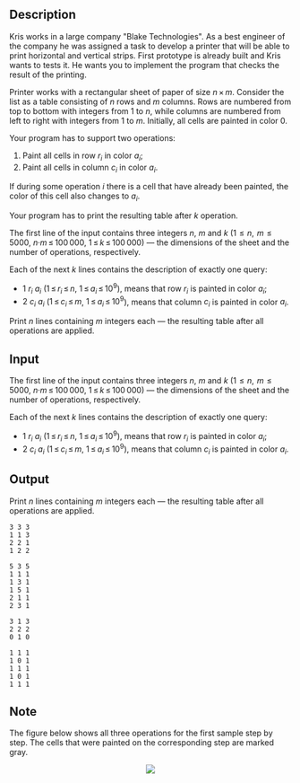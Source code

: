 ## Description

<div><p>Kris works in a large company "Blake Technologies". As a best engineer of the company he was assigned a task to develop a printer that will be able to print horizontal and vertical strips. First prototype is already built and Kris wants to tests it. He wants you to implement the program that checks the result of the printing.</p><p>Printer works with a rectangular sheet of paper of size <span class="tex-span"><i>n</i> × <i>m</i></span>. Consider the list as a table consisting of <span class="tex-span"><i>n</i></span> rows and <span class="tex-span"><i>m</i></span> columns. Rows are numbered from top to bottom with integers from <span class="tex-span">1</span> to <span class="tex-span"><i>n</i></span>, while columns are numbered from left to right with integers from <span class="tex-span">1</span> to <span class="tex-span"><i>m</i></span>. Initially, all cells are painted in color <span class="tex-span">0</span>.</p><p>Your program has to support two operations: </p><ol> <li> Paint all cells in row <span class="tex-span"><i>r</i><sub class="lower-index"><i>i</i></sub></span> in color <span class="tex-span"><i>a</i><sub class="lower-index"><i>i</i></sub></span>; </li><li> Paint all cells in column <span class="tex-span"><i>c</i><sub class="lower-index"><i>i</i></sub></span> in color <span class="tex-span"><i>a</i><sub class="lower-index"><i>i</i></sub></span>. </li></ol><p>If during some operation <span class="tex-span"><i>i</i></span> there is a cell that have already been painted, the color of this cell also changes to <span class="tex-span"><i>a</i><sub class="lower-index"><i>i</i></sub></span>.</p><p>Your program has to print the resulting table after <span class="tex-span"><i>k</i></span> operation.</p></div><div class="input-specification"><p>The first line of the input contains three integers <span class="tex-span"><i>n</i></span>, <span class="tex-span"><i>m</i></span> and <span class="tex-span"><i>k</i></span> (<span class="tex-span">1  ≤  <i>n</i>,  <i>m</i>  ≤ 5000</span>, <span class="tex-span"><i>n</i>·<i>m</i> ≤ 100 000</span>, <span class="tex-span">1 ≤ <i>k</i> ≤ 100 000</span>)&nbsp;— the dimensions of the sheet and the number of operations, respectively.</p><p>Each of the next <span class="tex-span"><i>k</i></span> lines contains the description of exactly one query: </p><ul> <li> <span class="tex-span">1&nbsp;<i>r</i><sub class="lower-index"><i>i</i></sub>&nbsp;<i>a</i><sub class="lower-index"><i>i</i></sub></span> (<span class="tex-span">1 ≤ <i>r</i><sub class="lower-index"><i>i</i></sub> ≤ <i>n</i></span>, <span class="tex-span">1 ≤ <i>a</i><sub class="lower-index"><i>i</i></sub> ≤ 10<sup class="upper-index">9</sup></span>), means that row <span class="tex-span"><i>r</i><sub class="lower-index"><i>i</i></sub></span> is painted in color <span class="tex-span"><i>a</i><sub class="lower-index"><i>i</i></sub></span>; </li><li> <span class="tex-span">2&nbsp;<i>c</i><sub class="lower-index"><i>i</i></sub>&nbsp;<i>a</i><sub class="lower-index"><i>i</i></sub></span> (<span class="tex-span">1 ≤ <i>c</i><sub class="lower-index"><i>i</i></sub> ≤ <i>m</i></span>, <span class="tex-span">1 ≤ <i>a</i><sub class="lower-index"><i>i</i></sub> ≤ 10<sup class="upper-index">9</sup></span>), means that column <span class="tex-span"><i>c</i><sub class="lower-index"><i>i</i></sub></span> is painted in color <span class="tex-span"><i>a</i><sub class="lower-index"><i>i</i></sub></span>. </li></ul></div><div class="output-specification"><p>Print <span class="tex-span"><i>n</i></span> lines containing <span class="tex-span"><i>m</i></span> integers each&nbsp;— the resulting table after all operations are applied.</p></div>

## Input

<p>The first line of the input contains three integers <span class="tex-span"><i>n</i></span>, <span class="tex-span"><i>m</i></span> and <span class="tex-span"><i>k</i></span> (<span class="tex-span">1  ≤  <i>n</i>,  <i>m</i>  ≤ 5000</span>, <span class="tex-span"><i>n</i>·<i>m</i> ≤ 100 000</span>, <span class="tex-span">1 ≤ <i>k</i> ≤ 100 000</span>)&nbsp;— the dimensions of the sheet and the number of operations, respectively.</p><p>Each of the next <span class="tex-span"><i>k</i></span> lines contains the description of exactly one query: </p><ul> <li> <span class="tex-span">1&nbsp;<i>r</i><sub class="lower-index"><i>i</i></sub>&nbsp;<i>a</i><sub class="lower-index"><i>i</i></sub></span> (<span class="tex-span">1 ≤ <i>r</i><sub class="lower-index"><i>i</i></sub> ≤ <i>n</i></span>, <span class="tex-span">1 ≤ <i>a</i><sub class="lower-index"><i>i</i></sub> ≤ 10<sup class="upper-index">9</sup></span>), means that row <span class="tex-span"><i>r</i><sub class="lower-index"><i>i</i></sub></span> is painted in color <span class="tex-span"><i>a</i><sub class="lower-index"><i>i</i></sub></span>; </li><li> <span class="tex-span">2&nbsp;<i>c</i><sub class="lower-index"><i>i</i></sub>&nbsp;<i>a</i><sub class="lower-index"><i>i</i></sub></span> (<span class="tex-span">1 ≤ <i>c</i><sub class="lower-index"><i>i</i></sub> ≤ <i>m</i></span>, <span class="tex-span">1 ≤ <i>a</i><sub class="lower-index"><i>i</i></sub> ≤ 10<sup class="upper-index">9</sup></span>), means that column <span class="tex-span"><i>c</i><sub class="lower-index"><i>i</i></sub></span> is painted in color <span class="tex-span"><i>a</i><sub class="lower-index"><i>i</i></sub></span>. </li></ul>

## Output

<p>Print <span class="tex-span"><i>n</i></span> lines containing <span class="tex-span"><i>m</i></span> integers each&nbsp;— the resulting table after all operations are applied.</p>





```input1
3 3 3
1 1 3
2 2 1
1 2 2

```




```input2
5 3 5
1 1 1
1 3 1
1 5 1
2 1 1
2 3 1

```




```output1
3 1 3 
2 2 2 
0 1 0 

```




```output2
1 1 1 
1 0 1 
1 1 1 
1 0 1 
1 1 1 

```



## Note

<p>The figure below shows all three operations for the first sample step by step. The cells that were painted on the corresponding step are marked gray. </p><center> <img class="tex-graphics" src="file://Rv8YJDdo.png" style="max-width: 100.0%;max-height: 100.0%;"> </center>
